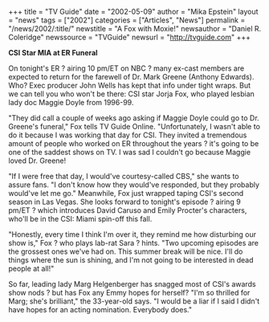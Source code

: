 +++
title = "TV Guide"
date = "2002-05-09"
author = "Mika Epstein"
layout = "news"
tags = ["2002"]
categories = ["Articles", "News"]
permalink = "/news/2002/:title/"
newstitle = "A Fox with Moxie!"
newsauthor = "Daniel R. Coleridge"
newssource = "TVGuide"
newsurl = "http://tvguide.com"
+++

**CSI Star MIA at ER Funeral**

On tonight's ER ? airing 10 pm/ET on NBC ? many ex-cast members are expected to return for the farewell of Dr. Mark Greene (Anthony Edwards). Who? Exec producer John Wells has kept that info under tight wraps. But we can tell you who won't be there: CSI star Jorja Fox, who played lesbian lady doc Maggie Doyle from 1996-99.

"They did call a couple of weeks ago asking if Maggie Doyle could go to Dr. Greene's funeral," Fox tells TV Guide Online. "Unfortunately, I wasn't able to do it because I was working that day for CSI. They invited a tremendous amount of people who worked on ER throughout the years ? it's going to be one of the saddest shows on TV. I was sad I couldn't go because Maggie loved Dr. Greene!

"If I were free that day, I would've courtesy-called CBS," she wants to assure fans. "I don't know how they would've responded, but they probably would've let me go." Meanwhile, Fox just wrapped taping CSI's second season in Las Vegas. She looks forward to tonight's episode ? airing 9 pm/ET ? which introduces David Caruso and Emily Procter's characters, who'll be in the CSI: Miami spin-off this fall.

"Honestly, every time I think I'm over it, they remind me how disturbing our show is," Fox ? who plays lab-rat Sara ? hints. "Two upcoming episodes are the grossest ones we've had on. This summer break will be nice. I'll do things where the sun is shining, and I'm not going to be interested in dead people at all!"

So far, leading lady Marg Helgenberger has snagged most of CSI's awards show nods ? but has Fox any Emmy hopes for herself? "I'm so thrilled for Marg; she's brilliant," the 33-year-old says. "I would be a liar if I said I didn't have hopes for an acting nomination. Everybody does." 


